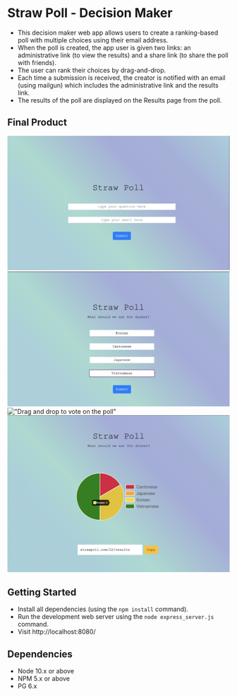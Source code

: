 # Straw Poll - Decision Maker

- This decision maker web app allows users to create a ranking-based poll with multiple choices using their email address.
- When the poll is created, the app user is given two links: an administrative link (to view the results) and a share link (to share the poll with friends).
- The user can rank their choices by drag-and-drop.
- Each time a submission is received, the creator is notified with an email (using mailgun) which includes the administrative link and the results link.
- The results of the poll are displayed on the Results page from the poll.

## Final Product

!["Create a new poll"](https://github.com/VincentHChoy/LHL-TODO-Midterm/blob/master/screenshots/Screenshot%202022-06-30%20at%208.30.36%20PM.png?raw=true)
!["Create options for your poll users to vote on"](https://github.com/VincentHChoy/LHL-TODO-Midterm/blob/master/screenshots/Screenshot%202022-06-30%20at%208.31.30%20PM.png?raw=true)
!["Drag and drop to vote on the poll"](https://github.com/VincentHChoy/LHL-TODO-Midterm/blob/master/screenshots/Screenshot%202022-06-30%20at%208.33.05%20PM.pngraw=true)
!["Poll results"](https://github.com/VincentHChoy/LHL-TODO-Midterm/blob/master/screenshots/Screenshot%202022-06-30%20at%208.33.36%20PM.png?raw=true)


## Getting Started

- Install all dependencies (using the `npm install` command).
- Run the development web server using the `node express_server.js` command.
- Visit http://localhost:8080/

## Dependencies

- Node 10.x or above
- NPM 5.x or above
- PG 6.x
